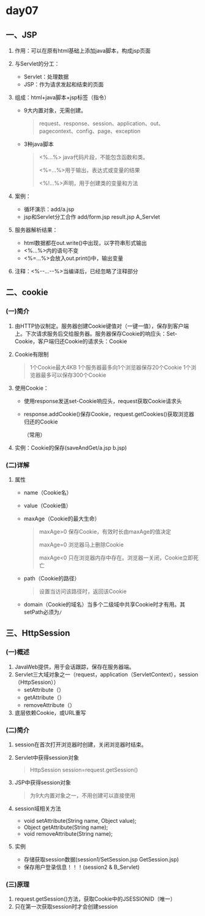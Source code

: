 # day07

## 一、JSP

1. 作用：可以在原有html基础上添加java脚本，构成jsp页面
2. 与Servlet的分工：
   - Servlet：处理数据
   - JSP：作为请求发起和结束的页面

3. 组成：html+java脚本+jsp标签（指令）

   - 9大内置对象，无需创建。

     > request、response、session、application、out、pagecontext、config、page、exception

   - 3种java脚本

     > <%...%>  java代码片段，不能包含函数和类。 
     >
     > <%=...%>用于输出，表达式或变量的结果
     >
     > <%!...%>声明，用于创建类的变量和方法

4. 案例：
   - 循环演示：add/a.jsp
   - jsp和Servlet分工合作 add/form.jsp result.jsp A_Servlet

5. 服务器解析结果：
   - html数据都在out.write()中出现，以字符串形式输出
   - <%...%>内的语句不变
   - <%=...%>会放入out.print()中，输出变量

6. 注释：<%--...--%>当编译后，已经忽略了注释部分

## 二、cookie

### (一)简介

1. 由HTTP协议制定。服务器创建Cookie键值对（一键一值），保存到客户端上。下次请求服务后交给服务器。服务器保存Cookie的响应头：Set-Cookie，客户端归还Cookie的请求头：Cookie

2. Cookie有限制

   > 1个Cookie最大4KB
   > 1个服务器最多向1个浏览器保存20个Cookie
   > 1个浏览器最多可以保存300个Cookie

3. 使用Cookie：

   - 使用response发送set-Cookie响应头，request获取Cookie请求头

   - response.addCookie()保存Cookie，request.getCookies()获取浏览器归还的Cookie

     （常用）

4. 实例：Cookie的保存(saveAndGet/a.jsp b.jsp)

### (二)详解

1. 属性

   - name（Cookie名）

   - value（Cookie值）

   - maxAge（Cookie的最大生命）

     > maxAge>0  保存Cookie，有效时长由maxAge的值决定
     >
     > maxAge=0 浏览器马上删除Cookie
     >
     > maxAge<0 只在浏览器内存中存在。浏览器一关闭，Cookie立即死亡

   - path（Cookie的路径）

     > 设置当访问该路径时，返回该Cookie

   - domain（Cookie的域名）当多个二级域中共享Cookie时才有用。其setPath必须为`/`

## 三、HttpSession

### (一)概述

1. JavaWeb提供，用于会话跟踪，保存在服务器端。
2. Servlet三大域对象之一（request，application（ServletContext），session（HttpSession））
   - setAttribute（）
   - getAttribute（）
   - removeAttribute（）
3. 底层依赖Cookie，或URL重写

### (二)简介

1. session在首次打开浏览器时创建，关闭浏览器时结束。

2. Servlet中获得session对象

   > HttpSession session=request.getSession()

3. JSP中获得session对象

   > 为9大内置对象之一，不用创建可以直接使用

4. session域相关方法

   -  void setAttribute(String name, Object value);
   - Object getAttribute(String name);
   - void removeAttribute(String name);
   
5. 实例

   - 存储获取session数据(session1/SetSession.jsp GetSession.jsp)
   - 保存用户登录信息！！！(session2 & B_Servlet)

### (三)原理

1. request.getSession()方法，获取Cookie中的JSESSIONID（唯一）
2. 只在第一次获取session时才会创建session

